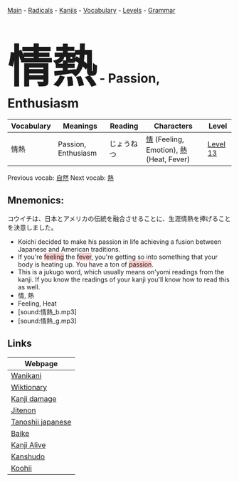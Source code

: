 <style> bigfont {font-size: 100px}</style>
[Main](../README.md) -
[Radicals](../radicals.md) -
[Kanjis](../kanjis.md) -
[Vocabulary](../vocabulary.md) -
[Levels](../levels.md) -
[Grammar](../grammar.md)
# <bigfont> 情熱</bigfont> - Passion, Enthusiasm 

| Vocabulary | Meanings | Reading | Characters | Level |
| --- | --- | --- | --- | --- |
| 情熱 | Passion, Enthusiasm | じょうねつ |  [情](../kanjis/情.md) (Feeling, Emotion), [熱](../kanjis/熱.md) (Heat, Fever) | [Level 13](../levels/wk_level13.md) |

Previous vocab: [自然](自然.md) Next vocab: [熱](熱.md) 

## Mnemonics:
コウイチは、日本とアメリカの伝統を融合させることに、生涯情熱を捧げることを決意しました。
* Koichi decided to make his passion in life achieving a fusion between Japanese and American traditions.
* If you're <span style="background-color:#ffcccb"> feeling</span> the <span style="background-color:#ffcccb"> fever</span>, you're getting so into something that your body is heating up. You have a ton of  <span style="background-color:#ffcccb"> passion</span>.
* This is a jukugo word, which usually means on'yomi readings from the kanji. If you know the readings of your kanji you'll know how to read this as well.
* 情, 熱
* Feeling, Heat
* [sound:情熱_b.mp3]
* [sound:情熱_g.mp3]


## Links 

| Webpage |
| --- |
| [Wanikani          ](https://www.wanikani.com/kanji/情熱) |
| [Wiktionary        ](https://en.wiktionary.org/wiki/情熱) |
| [Kanji damage      ](http://www.kanjidamage.com/kanji/search?utf8=✓&q=情熱) |
| [Jitenon           ](https://jitenon.com/kanji/情熱) |
| [Tanoshii japanese ](https://www.tanoshiijapanese.com/dictionary/kanji.cfm?k=情熱) |
| [Baike             ](https://baike.baidu.com/item/情熱) |
| [Kanji Alive       ](https://app.kanjialive.com/情熱) |
| [Kanshudo          ](https://www.kanshudo.com/searchmn?q=情熱) |
| [Koohii            ](https://kanji.koohii.com/study/kanji/情熱) |
